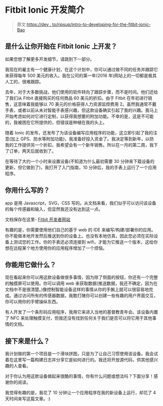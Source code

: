 # Fitbit Ionic 开发简介

> 原文:[https://dev . to/ripsup/intro-to-developing-for-the-fitbit-ionic-Bao](https://dev.to/ripsup/intro-to-developing-for-the-fitbit-ionic-bao)

## 是什么让你开始在 Fitbit Ionic 上开发？

如果您想了解更多开发细节，请跳到下一部分。

我现在的雇主有一个健康计划，在这个计划中，你可以通过做不同的任务并跟踪它来获得每年 500 美元的收入。我在公司的第一年(2016 年)网站上的一切都是极其人工的，很难跟踪。

去年，对于大多数挑战，他们使用的软件转向了跟踪步骤，而不是时间。他们还给了我们从 Fitbit 直接购买的任何商品 60 美元的折扣。由于 Fitbit 在年初进行销售，这意味着我能够以 70 美元的价格获得人力资源监控费用 2。虽然我通常不戴手表，或者以前从未对智能手表感兴趣，但这款设备确实引起了我的兴趣。我马上开始考虑如何对它进行定制，以获得我想要的附加功能。不幸的是，这是不可能的，我被困在它所提供的，但错误是种植在我的头上。

随着 Ionic 的发布，还发布了为该设备编写应用程序的功能，这立即引起了我的注意(加上 GPS、防水等附加功能)，我准备好投入资金了。我决定等到新年，以防我的工作提供另一个折扣，我希望会有一个新年销售。所以在一月的第二周，我下了订单，两天后就收到了。

在等待了大约一个小时来设置设备(不知道为什么最初需要 30 分钟来下载设备的更新，但它做到了)，我打开了入门指南，10 分钟后，我的手表上运行了一个应用程序。

## 你用什么写的？

app 是用 Javascript，SVG，CSS 写的。从文档来看，我们似乎可以访问该设备的每个传感器和输入，但显然我还没有达到这一点。

文档保存在这里- [Fitbit 开发者网站](https://dev.fitbit.com/)

有趣的是，你需要使用他们自己的基于 web 的 IDE 来编写/构建/部署你的应用。你不能做本地开发然后推送到你的设备上。也没有本地仿真，因此您必须在实际设备上测试您的工作。你的手表还必须连接到 wifi，才能为它推送一个版本，这给你想在远程某个地方使用你的应用程序增加了一个烦恼。

## 你能用它做什么？

现在看起来你可以用这款设备做很多事情，因为除了侧面的按钮，你还有一个完整的触摸屏可以使用。你可以调用 web 来获取数据(推送数据，我还不确定，因为在文档中不是很清楚。)像控制智能设备这样的事情从你的手腕上就可以很容易地完成。通过访问所有的传感器数据，我敢打赌你可以创建一些有趣的用户界面交互，你可以用你的手臂操纵东西。

有人开发了一个条形码应用程序，我用它来进入当地的基督教青年会。该设备内置了 NFC 来处理触摸支付，但我还没有找到任何关于我们是否可以将它用于其他事情的文档。

## 接下来是什么？

我计划做的第一个项目是一个滑块拼图，只是为了让自己习惯使用该设备。我会试着在这里写一篇构建日志并分享它是如何进行的。我还将开放源代码，供其他感兴趣的人查看。

对于你认为用这款设备做起来很酷的事情，你有什么问题或想法吗？下面分享！感谢你的阅读。

我觉得有趣的是，我花了 10 分钟让一个应用程序在我的新设备上运行，却花了 4 天时间来写这篇文章。:)